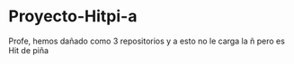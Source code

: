 # Proyecto-Hitpi-a
Profe, hemos dañado como 3 repositorios y a esto no le carga la ñ pero es Hit de piña
